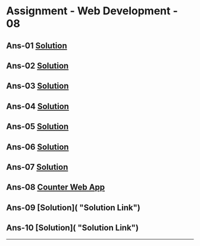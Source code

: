 # Assignment - Web Development - 08

## Ans-01 [Solution](https://github.com/MadhavSahi/FullStack-JavaScript-2022-23/blob/main/PlacementProgramAssignment_MadhavSahi/WebDev-08/Ans-01.md "Solution Link")
## Ans-02 [Solution](https://github.com/MadhavSahi/FullStack-JavaScript-2022-23/blob/main/PlacementProgramAssignment_MadhavSahi/WebDev-08/Ans-02.md "Solution Link")
## Ans-03 [Solution](https://github.com/MadhavSahi/FullStack-JavaScript-2022-23/blob/main/PlacementProgramAssignment_MadhavSahi/WebDev-08/Ans-03.md "Solution Link")
## Ans-04 [Solution](https://github.com/MadhavSahi/FullStack-JavaScript-2022-23/blob/main/PlacementProgramAssignment_MadhavSahi/WebDev-08/Ans-04.md "Solution Link")
## Ans-05 [Solution](https://github.com/MadhavSahi/FullStack-JavaScript-2022-23/blob/main/PlacementProgramAssignment_MadhavSahi/WebDev-08/Ans-05.md "Solution Link")
## Ans-06 [Solution](https://github.com/MadhavSahi/FullStack-JavaScript-2022-23/blob/main/PlacementProgramAssignment_MadhavSahi/WebDev-08/Ans-06.md "Solution Link")
## Ans-07 [Solution](https://github.com/MadhavSahi/FullStack-JavaScript-2022-23/blob/main/PlacementProgramAssignment_MadhavSahi/WebDev-08/Ans-07.md "Solution Link")
## Ans-08 [Counter Web App](https://github.com/MadhavSahi/FullStack-JavaScript-2022-23/tree/main/PlacementProgramAssignment_MadhavSahi/WebDev-08/Ans-08 "Solution Link")
## Ans-09 [Solution]( "Solution Link")
## Ans-10 [Solution]( "Solution Link")

<hr>

